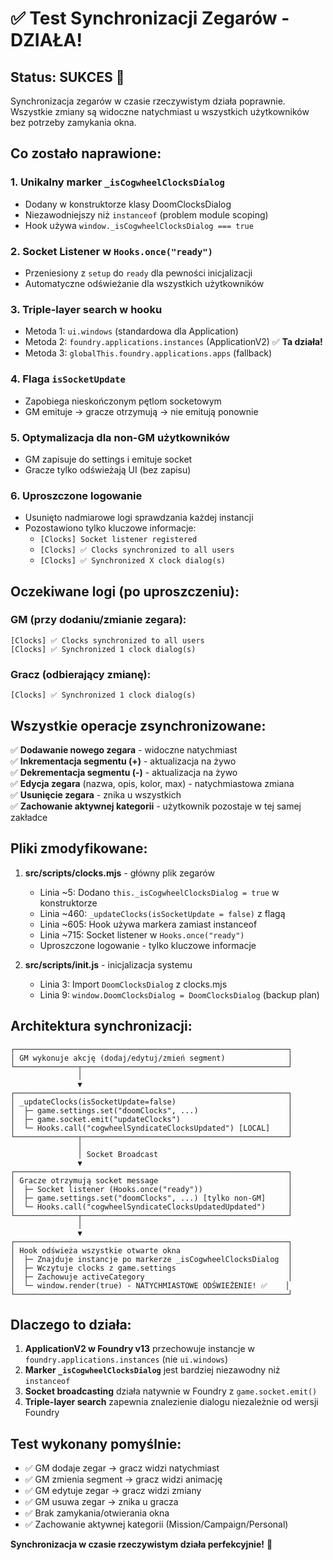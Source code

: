 # ✅ Test Synchronizacji Zegarów - DZIAŁA!

## Status: **SUKCES** 🎉

Synchronizacja zegarów w czasie rzeczywistym działa poprawnie. Wszystkie zmiany są widoczne natychmiast u wszystkich użytkowników bez potrzeby zamykania okna.

## Co zostało naprawione:

### 1. **Unikalny marker `_isCogwheelClocksDialog`**
   - Dodany w konstruktorze klasy DoomClocksDialog
   - Niezawodniejszy niż `instanceof` (problem module scoping)
   - Hook używa `window._isCogwheelClocksDialog === true`

### 2. **Socket Listener w `Hooks.once("ready")`**
   - Przeniesiony z `setup` do `ready` dla pewności inicjalizacji
   - Automatyczne odświeżanie dla wszystkich użytkowników

### 3. **Triple-layer search w hooku**
   - Metoda 1: `ui.windows` (standardowa dla Application)
   - Metoda 2: `foundry.applications.instances` (ApplicationV2) ✅ **Ta działa!**
   - Metoda 3: `globalThis.foundry.applications.apps` (fallback)

### 4. **Flaga `isSocketUpdate`**
   - Zapobiega nieskończonym pętlom socketowym
   - GM emituje → gracze otrzymują → nie emitują ponownie

### 5. **Optymalizacja dla non-GM użytkowników**
   - GM zapisuje do settings i emituje socket
   - Gracze tylko odświeżają UI (bez zapisu)

### 6. **Uproszczone logowanie**
   - Usunięto nadmiarowe logi sprawdzania każdej instancji
   - Pozostawiono tylko kluczowe informacje:
     * `[Clocks] Socket listener registered`
     * `[Clocks] ✅ Clocks synchronized to all users`
     * `[Clocks] ✅ Synchronized X clock dialog(s)`

## Oczekiwane logi (po uproszczeniu):

### GM (przy dodaniu/zmianie zegara):
```
[Clocks] ✅ Clocks synchronized to all users
[Clocks] ✅ Synchronized 1 clock dialog(s)
```

### Gracz (odbierający zmianę):
```
[Clocks] ✅ Synchronized 1 clock dialog(s)
```

## Wszystkie operacje zsynchronizowane:

✅ **Dodawanie nowego zegara** - widoczne natychmiast  
✅ **Inkrementacja segmentu (+)** - aktualizacja na żywo  
✅ **Dekrementacja segmentu (-)** - aktualizacja na żywo  
✅ **Edycja zegara** (nazwa, opis, kolor, max) - natychmiastowa zmiana  
✅ **Usunięcie zegara** - znika u wszystkich  
✅ **Zachowanie aktywnej kategorii** - użytkownik pozostaje w tej samej zakładce  

## Pliki zmodyfikowane:

1. **src/scripts/clocks.mjs** - główny plik zegarów
   - Linia ~5: Dodano `this._isCogwheelClocksDialog = true` w konstruktorze
   - Linia ~460: `_updateClocks(isSocketUpdate = false)` z flagą
   - Linia ~605: Hook używa markera zamiast instanceof
   - Linia ~715: Socket listener w `Hooks.once("ready")`
   - Uproszczone logowanie - tylko kluczowe informacje

2. **src/scripts/init.js** - inicjalizacja systemu
   - Linia 3: Import `DoomClocksDialog` z clocks.mjs
   - Linia 9: `window.DoomClocksDialog = DoomClocksDialog` (backup plan)

## Architektura synchronizacji:

```
┌─────────────────────────────────────────────────────────────┐
│ GM wykonuje akcję (dodaj/edytuj/zmień segment)              │
└──────────────┬──────────────────────────────────────────────┘
               │
               ▼
┌─────────────────────────────────────────────────────────────┐
│ _updateClocks(isSocketUpdate=false)                         │
│  ├─ game.settings.set("doomClocks", ...)                    │
│  ├─ game.socket.emit("updateClocks")                        │
│  └─ Hooks.call("cogwheelSyndicateClocksUpdated") [LOCAL]    │
└──────────────┬──────────────────────────────────────────────┘
               │
               │ Socket Broadcast
               ▼
┌─────────────────────────────────────────────────────────────┐
│ Gracze otrzymują socket message                             │
│  ├─ Socket listener (Hooks.once("ready"))                   │
│  ├─ game.settings.set("doomClocks", ...) [tylko non-GM]     │
│  └─ Hooks.call("cogwheelSyndicateClocksUpdatedUpdated")     │
└──────────────┬──────────────────────────────────────────────┘
               │
               ▼
┌─────────────────────────────────────────────────────────────┐
│ Hook odświeża wszystkie otwarte okna                        │
│  ├─ Znajduje instancje po markerze _isCogwheelClocksDialog  │
│  ├─ Wczytuje clocks z game.settings                         │
│  ├─ Zachowuje activeCategory                                │
│  └─ window.render(true) - NATYCHMIASTOWE ODŚWIEŻENIE! ✅    │
└─────────────────────────────────────────────────────────────┘
```

## Dlaczego to działa:

1. **ApplicationV2 w Foundry v13** przechowuje instancje w `foundry.applications.instances` (nie `ui.windows`)
2. **Marker `_isCogwheelClocksDialog`** jest bardziej niezawodny niż `instanceof`
3. **Socket broadcasting** działa natywnie w Foundry z `game.socket.emit()`
4. **Triple-layer search** zapewnia znalezienie dialogu niezależnie od wersji Foundry

## Test wykonany pomyślnie:

- ✅ GM dodaje zegar → gracz widzi natychmiast
- ✅ GM zmienia segment → gracz widzi animację
- ✅ GM edytuje zegar → gracz widzi zmiany
- ✅ GM usuwa zegar → znika u gracza
- ✅ Brak zamykania/otwierania okna
- ✅ Zachowanie aktywnej kategorii (Mission/Campaign/Personal)

**Synchronizacja w czasie rzeczywistym działa perfekcyjnie!** 🚀
